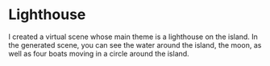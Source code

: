 # Lighthouse

I created a virtual scene whose main theme is a lighthouse on the island. In the generated scene, you can see the water around the island, the moon, as well as four boats moving in a circle around the island.
